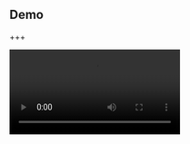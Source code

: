 ## Demo

+++

<video controls>
  <source src="https://dl.dropboxusercontent.com/content_link/xJq9s1WDdy865xrfolD8zn6AXiHoZJqchW4htziEPzb8DMS1caVgjq4tFDiMSJYr/file?_download_id=19265209663914534250858060093555335092739704607079743513025064455&_notify_domain=www.dropbox.com&dl=1">
</video>
